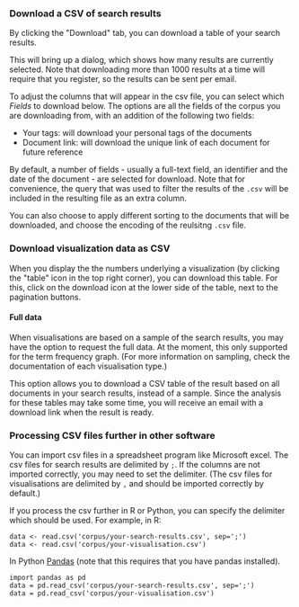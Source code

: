 ### Download a CSV of search results
By clicking the "Download" tab, you can download a table of your search results.

This will bring up a dialog, which shows how many results are currently selected. Note that downloading more than 1000 results at a time will require that you register, so the results can be sent per email.

To adjust the columns that will appear in the csv file, you can select which *Fields* to download below. The options are all the fields of the corpus you are downloading from, with an addition of the following two fields:
- Your tags: will download your personal tags of the documents
- Document link: will download the unique link of each document for future reference

By default, a number of fields - usually a full-text field, an identifier and the date of the document - are selected for download. Note that for convenience, the query that was used to filter the results of the `.csv` will be included in the resulting file as an extra column.

You can also choose to apply different sorting to the documents that will be downloaded, and choose the encoding of the reulsitng `.csv` file.

### Download visualization data as CSV
When you display the the numbers underlying a visualization (by clicking the "table" icon in the top right corner), you can download this table. For this, click on the download icon at the lower side of the table, next to the pagination buttons.

#### Full data
When visualisations are based on a sample of the search results, you may have the option to request the full data. At the moment, this only supported for the term frequency graph. (For more information on sampling, check the documentation of each visualisation type.)

This option allows you to download a CSV table of the result based on all documents in your search results, instead of a sample. Since the analysis for these tables may take some time, you will receive an email with a download link when the result is ready.

### Processing CSV files further in other software
You can import csv files in a spreadsheet program like Microsoft excel. The csv files for search results are delimited by `;`. If the columns are not imported correctly, you may need to set the delimiter. (The csv files for visualisations are delimited by `,` and should be imported correctly by default.)

If you process the csv further in R or Python, you can specify the delimiter which should be used.
For example, in R:
```
data <- read.csv('corpus/your-search-results.csv', sep=';')
data <- read.csv('corpus/your-visualisation.csv')
```

In Python [Pandas](https://pandas.pydata.org/) (note that this requires that you have pandas installed).
```
import pandas as pd
data = pd.read_csv('corpus/your-search-results.csv', sep=';')
data = pd.read_csv('corpus/your-visualisation.csv')
```
